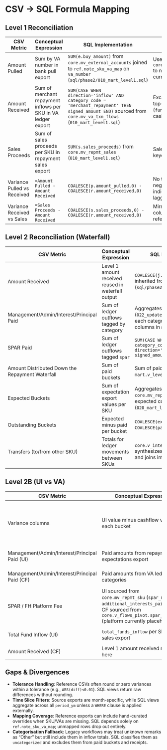 # CSV → SQL Formula Mapping

## Level 1 Reconciliation
| CSV Metric | Conceptual Expression | SQL Implementation | Notes |
|--------------------|-----------------------------------|--------------------|-------|
| Amount Pulled | Sum by VA number in bank pull export | `SUM(e.buy_amount)` from `core.mv_external_accounts` joined to `ref.note_sku_va_map` on `va_number` (`sql/phase2/010_mart_level1.sql`) | Uses `core.to_numeric_safe` to normalize text currency values. |
| Amount Received | Sum of merchant repayment inflows per SKU in VA ledger export | `SUM(CASE WHEN direction='inflow' AND category_code = 'merchant_repayment' THEN signed_amount END)` sourced from `core.mv_va_txn_flows` (`010_mart_level1.sql`) | Excludes internal top-ups (`funds_to_sku`) from cash receipts. |
| Sales Proceeds | Sum of sales proceeds per SKU in repayment sales export | `SUM(s.sales_proceeds)` from `core.mv_repmt_sales` (`010_mart_level1.sql`) | Sales table already keyed by SKU. |
| Variance Pulled vs Received | `=Amount Pulled - Amount Received` | `COALESCE(p.amount_pulled,0) - COALESCE(r.amount_received,0)` | No tolerance applied; negative numbers indicate receipts lagging pulls. |
| Variance Received vs Sales | `=Sales Proceeds - Amount Received` | `COALESCE(s.sales_proceeds,0) - COALESCE(r.amount_received,0)` | Mirrors the variance column in the reference export. |

## Level 2 Reconciliation (Waterfall)
| CSV Metric | Conceptual Expression | SQL Implementation | Notes |
|--------------------|----------------------|--------------------|-------|
| Amount Received | Level 1 amount received reused in waterfall output | `COALESCE(j.amount_received,0)` inherited from `core.v_flows_pivot` (`sql/phase2/020_mart_level2.sql`) | Should match Level-1 value once period filters match. |
| Management/Admin/Interest/Principal Paid | Sum of ledger outflows tagged by category | Aggregates in `core.v_flows_pivot` (`022_update_flows_pivot.sql`) for each category, exposed as paid columns in `mart.v_level2a`. | Outflows recorded as negative signed amounts; SQL flips sign. |
| SPAR Paid | Sum of ledger outflows tagged `spar` | `SUM(CASE WHEN category_code='spar' AND direction='outflow' THEN -signed_amount END)` | |
| Amount Distributed Down the Repayment Waterfall | Sum of paid buckets | Sum of paid columns in `mart.v_level2a`. | Mirrors waterfall total distribution. |
| Expected Buckets | Sum of expectation export values per SKU | Aggregates from `core.mv_repmt_sku`, renamed to expected columns (`020_mart_level2.sql`). | `acquirer_fees_expected` repurposed as management fee. |
| Outstanding Buckets | Expected minus paid per bucket | `COALESCE(expected,0) - COALESCE(paid,0)` per column. | No epsilon tolerance applied. |
| Transfers (to/from other SKU) | Totals for ledger movements between SKUs | `core.v_inter_sku_transfers_agg` synthesizes outflow/inflow totals and joins into `mart.v_level2a`. | CSV extracts do not track these explicitly, so SQL derives them from VA ledger.

## Level 2B (UI vs VA)
| CSV Metric | Conceptual Expression | SQL Implementation | Notes |
|--------------------|----------------------|--------------------|-------|
| Variance columns | UI value minus cashflow value for each bucket | Difference columns emitted in `mart.v_level2b`; e.g., `total_fund_inflow_ui - amount_received_cf`. | Highlights deltas between UI extracts and VA cashflows. |
| Management/Admin/Interest/Principal Paid (UI) | Paid amounts from repayment expectations export | Aggregated from `core.mv_repmt_sku` (`mart.v_level2b`). | Columns ending in `(UI)`. |
| Management/Admin/Interest/Principal Paid (CF) | Paid amounts from VA ledger categories | Aggregated from `core.v_flows_pivot` (`mart.v_level2b`). | Columns ending in `(CF)`. |
| SPAR / FH Platform Fee | UI sourced from `core.mv_repmt_sku` (`spar_merchant`, `additional_interests_paid_to_fh`); CF sourced from `core.v_flows_pivot.spar_paid` (platform currently placeholder 0). | Pending finer remark mappings for platform fees. |
| Total Fund Inflow (UI) | `total_funds_inflow` per SKU from sales export | `SUM(total_funds_inflow)` from `core.mv_repmt_sales`. | |
| Amount Received (CF) | Level 1 amount received reused here | `amount_received` from `core.v_flows_pivot`. | |

## Gaps & Divergences
- **Tolerance Handling**: Reference CSVs often round or zero variances within a tolerance (e.g., `ABS(diff)<0.01`). SQL views return raw differences without rounding.
- **Time Slice Filters**: Source exports are month-specific, while SQL views aggregate across all `period_ym` unless a `WHERE` clause is applied externally.
- **Mapping Coverage**: Reference exports can include hand-curated overrides when SKU/VAs are missing. SQL depends solely on `ref.note_sku_va_map`; unmapped rows drop out entirely.
- **Categorisation Fallback**: Legacy workflows may treat unknown remarks as “Other” but still include them in inflow totals. SQL classifies them as `uncategorized` and excludes them from paid buckets and receipts.
